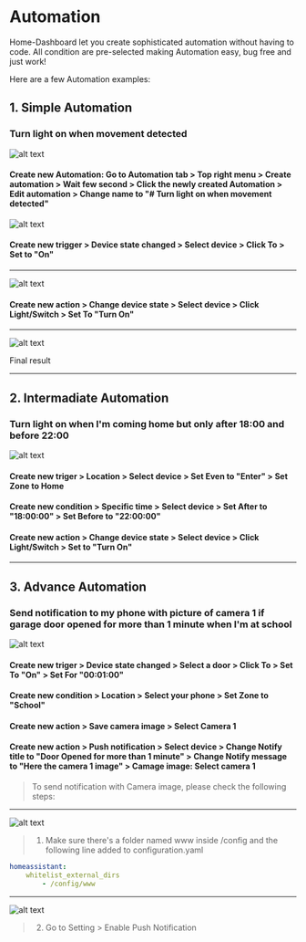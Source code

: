 # Automation

Home-Dashboard let you create sophisticated automation without having to code. All condition are pre-selected making Automation easy, bug free and just work!

Here are a few Automation examples:

## 1. Simple Automation

### Turn light on when movement detected

![alt text](https://github.com/tuanha2000vn/Home-Assistant-Dashboard/blob/master/automation/a.1.1.png?raw=true)

#### Create new Automation: Go to Automation tab > Top right menu > Create automation > Wait few second > Click the newly created Automation > Edit automation > Change name to "# Turn light on when movement detected"

![alt text](https://github.com/tuanha2000vn/Home-Assistant-Dashboard/blob/master/automation/a.1.2.png?raw=true)

#### Create new trigger > Device state changed > Select device > Click To > Set to "On"

***

![alt text](https://github.com/tuanha2000vn/Home-Assistant-Dashboard/blob/master/automation/a.1.3.png?raw=true)

#### Create new action > Change device state > Select device > Click Light/Switch > Set To "Turn On"

***

![alt text](https://github.com/tuanha2000vn/Home-Assistant-Dashboard/blob/master/automation/a.1.4.png?raw=true)

Final result

***

## 2. Intermadiate Automation

### Turn light on when I'm coming home but only after 18:00 and before 22:00

![alt text](https://github.com/tuanha2000vn/Home-Assistant-Dashboard/blob/master/automation/a.2.1.png?raw=true)

#### Create new triger > Location > Select device > Set Even to "Enter" > Set Zone to Home

#### Create new condition > Specific time > Select device > Set After to "18:00:00" > Set Before to "22:00:00"

#### Create new action > Change device state > Select device > Click Light/Switch > Set to "Turn On"

***

## 3. Advance Automation

### Send notification to my phone with picture of camera 1 if garage door opened for more than 1 minute when I'm at school

![alt text](https://github.com/tuanha2000vn/Home-Assistant-Dashboard/blob/master/automation/a.3.1.png?raw=true)

#### Create new triger > Device state changed > Select a door > Click To > Set To "On" > Set For "00:01:00" 

#### Create new condition > Location > Select your phone > Set Zone to "School"

#### Create new action > Save camera image > Select Camera 1

#### Create new action > Push notification > Select device > Change Notify title to "Door Opened for more than 1 minute" > Change Notify message to "Here the camera 1 image" > Camage image: Select camera 1

> To send notification with Camera image, please check the following steps:

***

![alt text](https://github.com/tuanha2000vn/Home-Assistant-Dashboard/blob/master/automation/a.whitelist.png?raw=true)

> 1. Make sure there's a folder named www inside /config  and the following line added to configuration.yaml

```yaml
homeassistant:
    whitelist_external_dirs
        - /config/www
```

***

![alt text](https://github.com/tuanha2000vn/Home-Assistant-Dashboard/blob/master/automation/a.push.png?raw=true)

> 2. Go to Setting > Enable Push Notification
